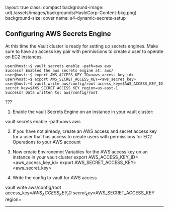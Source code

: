 layout: true
class: compact
background-image: url(./assets/images/backgrounds/HashiCorp-Content-bkg.png)
background-size: cover
name: s4-dynamic-secrets-setup

## Configuring AWS Secrets Engine

At this time the Vault cluster is ready for setting up secrets engines. Make sure to have an access key pair with permissions to create a user to operate on EC2 instances.

```
user@host:~$ vault secrets enable -path=aws aws
Success! Enabled the aws secrets engine at: aws/
user@host:~$ export AWS_ACCESS_KEY_ID=<aws_access_key_id>
user@host:~$ export AWS_SECRET_ACCESS_KEY=<aws_secret_key>
user@host:~$ vault write aws/config/root access_key=$AWS_ACCESS_KEY_ID secret_key=$AWS_SECRET_ACCESS_KEY region=us-east-1
Success! Data written to: aws/config/root
```

???
1) Enable the vault Secrets Engine on an instance in your vault cluster: 

vault secrets enable -path=aws aws

2) If you have not already, create an AWS access and secret access key for a user that has access to create users with permissions for EC2 Operations to your AWS account

3) Now create Environemnt Variables for the AWS access key on an instance in your vault cluster
export AWS_ACCESS_KEY_ID=<aws_access_key_id>
export AWS_SECRET_ACCESS_KEY=<aws_secret_key>

4) Write the config to vault for AWS access

vault write aws/config/root \
    access_key=$AWS_ACCESS_KEY_ID \
    secret_key=$AWS_SECRET_ACCESS_KEY \
    region=<your-region>

---
